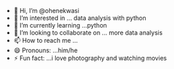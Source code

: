 - 👋 Hi, I’m @ohenekwasi
- 👀 I’m interested in ... data analysis with python
- 🌱 I’m currently learning ...python
- 💞️ I’m looking to collaborate on ... more data analysis
- 📫 How to reach me ...
- 😄 Pronouns: ...him/he
- ⚡ Fun fact: ...i love photography and watching movies
  

<!---
ohenekwasi/ohenekwasi is a ✨ special ✨ repository because its `README.md` (this file) appears on your GitHub profile.
You can click the Preview link to take a look at your changes.
--->
